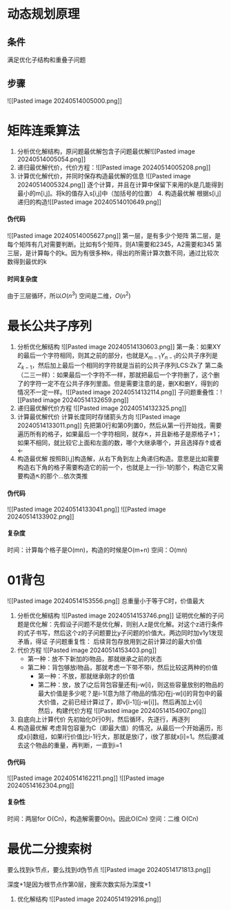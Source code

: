 # 动态规划原理
## 条件
满足优化子结构和重叠子问题
## 步骤
![[Pasted image 20240514005000.png]]
# 矩阵连乘算法
1. 分析优化解结构，原问题最优解包含子问题最优解![[Pasted image 20240514005054.png]]
2. 递归最优解代价，代价方程：![[Pasted image 20240514005208.png]]
3. 计算优化解代价，并同时保存构造最优解的信息
   ![[Pasted image 20240514005324.png]]
   逐个计算，并且在计算中保留下来用的k是几能得到最小的m[i,j]。将k的值存入s[i,j]中（加括号的位置）
   4. 构造最优解
      根据s[i,j]递归的构造![[Pasted image 20240514010649.png]]
      
      
#### 伪代码
![[Pasted image 20240514005627.png]]
第一层，是有多少个矩阵
第二层，是每个矩阵有几对需要判断。比如有5个矩阵，则A1需要和2345，A2需要和345
第三层，是计算每个的k。因为有很多种k，得出的所需计算次数不同，通过比较次数得到最优的k
#### 时间复杂度
由于三层循环，所以$O(n^3)$
空间是二维，$O(n^2)$
# 最长公共子序列
1. 分析优化解结构
   ![[Pasted image 20240514130603.png]]
   第一条：如果XY的最后一个字符相同，则其之前的部分，也就是$X_{m-1}Y_{n-1}$的公共子序列是$Z_{k-1}$，然后加上最后一个相同的字符就是当前的公共子序列LCS:Zk了
   第二条（二三一样）：如果最后一个字符不一样，那就把最后一个字符删了，这个删了的字符一定不在公共子序列里面。但是需要注意的是，删X和删Y，得到的情况不一定一样。![[Pasted image 20240514132114.png]]
   子问题重叠性：![[Pasted image 20240514132659.png]]
1. 递归最优解代价方程
   ![[Pasted image 20240514132325.png]]
3. 计算最优解代价
   计算长度同时存储箭头方向
   ![[Pasted image 20240514133011.png]]
   先把第0行和第0列置0，然后从第一行开始找，需要遍历所有的格子，如果最后一个字符相同，就存↖︎，并且新格子是原格子+1；如果不相同，就比较它上面和左面的数，哪个大继承哪个，并且选择存↑或者←
4. 构造最优解
   按照B[i,j]构造解，从右下角到左上角递归构造。意思是比如需要构造右下角的格子需要构造它的前一个，也就是上一行i-1的那个，构造它又需要构造↖︎的那个...依次类推
#### 伪代码
![[Pasted image 20240514133041.png]]
   ![[Pasted image 20240514133902.png]]
#### 复杂度
时间：计算每个格子是O(mn)，构造的时候是O(m+n)
空间：O(mn)
# 01背包
![[Pasted image 20240514153556.png]]
总重量小于等于C时，价值最大
1. 分析优化解结构
   ![[Pasted image 20240514153746.png]]
   证明优化解的子问题是优化解：先假设子问题不是优化解，则别人z是优化解。对这个z进行条件的式子书写，然后这个z的子问题要比y子问题的价值大。两边同时加v1y1发现矛盾，得证
   子问题重复性：
   后续背包存放用到之前计算过的最大价值
2. 代价方程
   ![[Pasted image 20240514153403.png]]
   * 第一种：放不下新加的i物品，那就继承之前的状态
   * 第二种：背包够放i物品，那就考虑一下带不带i，然后比较这两种的价值
     * 第一种：不放，那就继承刚才的价值
     * 第二种：放，放了i之后背包容量还有j-w[i]，则这些容量放别的物品的最大价值是多少呢？是i-1(意为除了i物品的情况)在j-w[i]的背包中的最大价值，之前已经计算过了，即v\[i-1]\[j-w\[i]]。然后再加上v[i]    
   然后，构建代价方程
   ![[Pasted image 20240514154907.png]]
3. 自底向上计算代价
   先初始化0行0列，然后循环，先逐行，再逐列
4. 构造最优解
   考虑背包容量为C（即最大值）的情况，从最后一个开始遍历，形成x[i]数组，如果i行价值比i-1行大，那就是放i了，i放了那就x[i]=1。然后j要减去这个物品的重量，再判断，一直到i=1
#### 伪代码
![[Pasted image 20240514162211.png]]
![[Pasted image 20240514162304.png]]
#### 复杂性
时间：两层for O(Cn)，构造解需要O(n)。因此O(Cn)
空间：二维 O(Cn)
# 最优二分搜索树
要么找到k节点，要么找到d伪节点
![[Pasted image 20240514171813.png]]
   
深度+1是因为根节点作第0层，搜索次数实际为深度+1
1. 优化解结构
   ![[Pasted image 20240514192916.png]]
